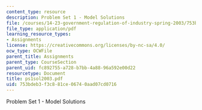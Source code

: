 ```yaml
---
content_type: resource
description: Problem Set 1 - Model Solutions
file: /courses/14-23-government-regulation-of-industry-spring-2003/753bdeb3f3c881ce06740aad07cd0716_ps1sol2003.pdf
file_type: application/pdf
learning_resource_types:
- Assignments
license: https://creativecommons.org/licenses/by-nc-sa/4.0/
ocw_type: OCWFile
parent_title: Assignments
parent_type: CourseSection
parent_uid: fc892755-a728-b7bb-4a88-96a592e00d22
resourcetype: Document
title: ps1sol2003.pdf
uid: 753bdeb3-f3c8-81ce-0674-0aad07cd0716
---
```

Problem Set 1 - Model Solutions